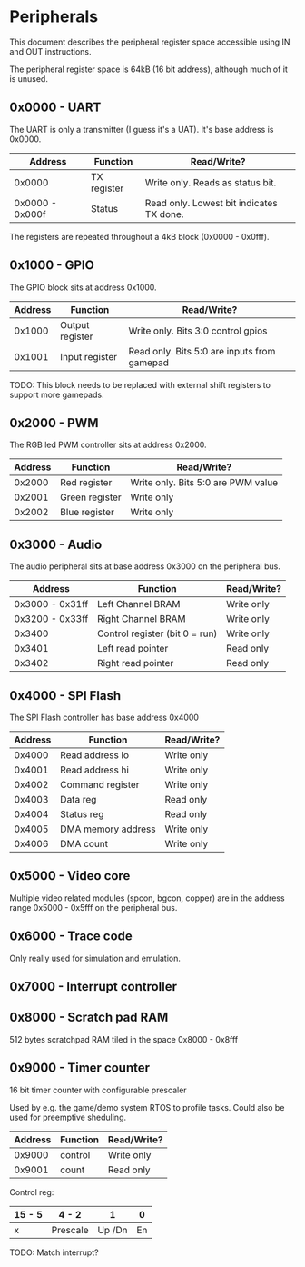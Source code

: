 Peripherals
===========

This document describes the peripheral register space accessible using IN and OUT instructions.

The peripheral register space is 64kB (16 bit address), although much of it is unused.

0x0000 - UART
-------------

The UART is only a transmitter (I guess it's a UAT). It's base address
is 0x0000.

|  Address         | Function   | Read/Write?                              |
|------------------|------------|------------------------------------------|
|  0x0000          | TX register| Write only. Reads as status bit.         |
|  0x0000 - 0x000f | Status     | Read only. Lowest bit indicates TX done. |

The registers are repeated throughout a 4kB block (0x0000 - 0x0fff).

0x1000 - GPIO
-------------

The GPIO block sits at address 0x1000.

|  Address         |      Function    | Read/Write?                                 |
|------------------|------------------|---------------------------------------------|
|  0x1000          | Output register  | Write only. Bits 3:0 control gpios          |
|  0x1001          | Input register   | Read only. Bits 5:0 are inputs from gamepad |

TODO: This block needs to be replaced with external shift registers to support more gamepads.

0x2000 - PWM
------------

The RGB led PWM controller sits at address 0x2000.

|  Address         |      Function    | Read/Write?                                 |
|------------------|------------------|---------------------------------------------|
|  0x2000          | Red register     | Write only. Bits 5:0 are PWM value          |
|  0x2001          | Green register   | Write only		 		    |
|  0x2002	   | Blue register    | Write only				    |

0x3000 - Audio
--------------

The audio peripheral sits at base address 0x3000 on the peripheral bus.

|  Address        | Function                      | Read/Write? |
|-----------------|-------------------------------|-------------|
|  0x3000 - 0x31ff| Left Channel BRAM             | Write only  |
|  0x3200 - 0x33ff| Right Channel BRAM            | Write only  |
|  0x3400         | Control register (bit 0 = run)| Write only  |
|  0x3401         | Left read pointer             | Read only   |
|  0x3402         | Right read pointer            | Read only   |

0x4000 - SPI Flash
------------------

The SPI Flash controller has base address 0x4000

|  Address        | Function                      | Read/Write? |
|-----------------|-------------------------------|-------------|
|  0x4000         | Read address lo	          | Write only  |
|  0x4001         | Read address hi	          | Write only  |
|  0x4002         | Command register	          | Write only  |
|  0x4003         | Data reg                      | Read only   |
|  0x4004         | Status reg                    | Read only   |
|  0x4005         | DMA memory address		  | Write only  |
|  0x4006         | DMA count                     | Write only  | 

0x5000 - Video core
-------------------

Multiple video related modules (spcon, bgcon, copper) are in the 
address range 0x5000 - 0x5fff on the peripheral bus.

0x6000 - Trace code
-------------------

Only really used for simulation and emulation.

0x7000 - Interrupt controller
----------------------------

0x8000 - Scratch pad RAM
------------------------

512 bytes scratchpad RAM tiled in the space 0x8000 - 0x8fff

0x9000 - Timer counter
----------------------

16 bit timer counter with configurable prescaler

Used by e.g. the game/demo system RTOS to profile tasks. 
Could also be used for preemptive sheduling.

|  Address        | Function                      | Read/Write? |
|-----------------|-------------------------------|-------------|
|  0x9000         | control		          | Write only  |
|  0x9001         | count  		          | Read only   |

Control reg:

| 15 - 5 |  4 - 2 |    1    |    0   |
---------|--------|---------|--------|
|   x    |Prescale|  Up /Dn |   En   |

TODO: Match interrupt?

